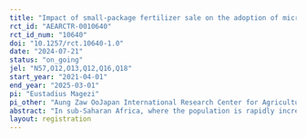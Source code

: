 ```yaml
---
title: "Impact of small-package fertilizer sale on the adoption of micro-dose fertilization technology and the productivity of rice farming: Evidence from Madagascar"
rct_id: "AEARCTR-0010640"
rct_id_num: "10640"
doi: "10.1257/rct.10640-1.0"
date: "2024-07-21"
status: "on_going"
jel: "N57,O12,O13,Q12,Q16,Q18"
start_year: "2021-04-01"
end_year: "2025-03-01"
pi: "Eustadius Magezi"
pi_other: "Aung Zaw OoJapan International Research Center for Agricultural Sciences (JIRCAS); Yasuhiro TsujimotoJapan International Research Center for Agricultural Sciences (JIRCAS); Yuko NakanoTsukuba University"
abstract: "In sub-Saharan Africa, where the population is rapidly increasing and arable land per capita is declining, enhancing agricultural productivity is critical for food security and poverty alleviation. One major challenge to crop production in the region is the very low use of chemical fertilizers. Addressing this issue, a rice cultivation technique known as P-dipping has been developed. This process involves submerging rice seedlings in a mud slurry mixed with a small amount of Triple Super Phosphate (TSP) fertilizer before transplanting them. P-dipping is particularly promising as it significantly boosts rice yields, even in tropical soils, with minimal fertilizer input, making it accessible for smallholder farmers with limited financial resources. However, the underdeveloped fertilizer market in Africa, characterized by the unavailability of small fertilizer packages, may hinder the widespread adoption of this technology. This research project aims to evaluate the effects of training on P-dipping technology and the availability of small-package fertilizers on farmers' adoption rates and rice productivity. In collaboration with a government extension agency and a private fertilizer company, we provided training on P-dipping and conducted an experiment on retailing fertilizers in small quantities. The study includes 600 randomly selected rice farmers from 25 communes in the Vakinankaratra Region."
layout: registration
---
```


